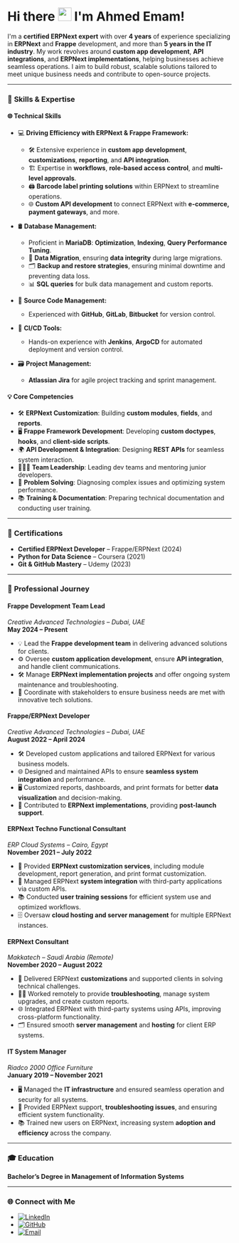 # Hi there <img src="https://media.giphy.com/media/hvRJCLFzcasrR4ia7z/giphy.gif" width="30px">  I'm **Ahmed Emam!** 

I'm a **certified ERPNext expert** with over **4 years** of experience specializing in **ERPNext** and **Frappe** development, and more than **5 years in the IT industry**. My work revolves around **custom app development**, **API integrations**, and **ERPNext implementations**, helping businesses achieve seamless operations. I aim to build robust, scalable solutions tailored to meet unique business needs and contribute to open-source projects.

---

### 🚀 **Skills & Expertise**

#### 🌐 **Technical Skills**
- 💻 **Driving Efficiency with ERPNext & Frappe Framework:**
  - 🛠️ Extensive experience in **custom app development**, **customizations**, **reporting**, and **API integration**.
  - 🏗️ Expertise in **workflows**, **role-based access control**, and **multi-level approvals**.
  - 🖨️ **Barcode label printing solutions** within ERPNext to streamline operations.
  - 🌐 **Custom API development** to connect ERPNext with **e-commerce, payment gateways**, and more.
  
- 🛢️ **Database Management:**  
  - Proficient in **MariaDB**: **Optimization**, **Indexing**, **Query Performance Tuning**.
  - 🔄 **Data Migration**, ensuring **data integrity** during large migrations.
  - 🗂️ **Backup and restore strategies**, ensuring minimal downtime and preventing data loss.
  - 📊 **SQL queries** for bulk data management and custom reports.

- 💾 **Source Code Management:**  
  - Experienced with **GitHub**, **GitLab**, **Bitbucket** for version control.
  
- 🧰 **CI/CD Tools:**  
  - Hands-on experience with **Jenkins**, **ArgoCD** for automated deployment and version control.

- 🗃️ **Project Management:**  
  - **Atlassian Jira** for agile project tracking and sprint management.

#### 💡 **Core Competencies**
- 🛠️ **ERPNext Customization**: Building **custom modules**, **fields**, and **reports**.
- 🖥️ **Frappe Framework Development**: Developing **custom doctypes**, **hooks**, and **client-side scripts**.
- 🌍 **API Development & Integration**: Designing **REST APIs** for seamless system interaction.
- 🧑‍🤝‍🧑 **Team Leadership**: Leading dev teams and mentoring junior developers.
- 🚀 **Problem Solving**: Diagnosing complex issues and optimizing system performance.
- 📚 **Training & Documentation**: Preparing technical documentation and conducting user training.

---

### 🏅 **Certifications**
- **Certified ERPNext Developer** – Frappe/ERPNext (2024)
- **Python for Data Science** – Coursera (2021)
- **Git & GitHub Mastery** – Udemy (2023)

---

### 💼 **Professional Journey**

#### **Frappe Development Team Lead**  
*Creative Advanced Technologies – Dubai, UAE*  
**May 2024 – Present**

- 💡 Lead the **Frappe development team** in delivering advanced solutions for clients.
- ⚙️ Oversee **custom application development**, ensure **API integration**, and handle client communications.
- 🛠️ Manage **ERPNext implementation projects** and offer ongoing system maintenance and troubleshooting.
- 💬 Coordinate with stakeholders to ensure business needs are met with innovative tech solutions.

#### **Frappe/ERPNext Developer**  
*Creative Advanced Technologies – Dubai, UAE*  
**August 2022 – April 2024**

- 🛠️ Developed custom applications and tailored ERPNext for various business models.
- 🌐 Designed and maintained APIs to ensure **seamless system integration** and performance.
- 🖥️ Customized reports, dashboards, and print formats for better **data visualization** and decision-making.
- 🔧 Contributed to **ERPNext implementations**, providing **post-launch support**.

#### **ERPNext Techno Functional Consultant**  
*ERP Cloud Systems – Cairo, Egypt*  
**November 2021 – July 2022**

- 🔨 Provided **ERPNext customization services**, including module development, report generation, and print format customization.
- 🔧 Managed ERPNext **system integration** with third-party applications via custom APIs.
- 📚 Conducted **user training sessions** for efficient system use and optimized workflows.
- 🗄️ Oversaw **cloud hosting and server management** for multiple ERPNext instances.

#### **ERPNext Consultant**  
*Makkatech – Saudi Arabia (Remote)*  
**November 2020 – August 2022**

- 🎯 Delivered ERPNext **customizations** and supported clients in solving technical challenges.
- 🧑‍💻 Worked remotely to provide **troubleshooting**, manage system upgrades, and create custom reports.
- 🌐 Integrated ERPNext with third-party systems using APIs, improving cross-platform functionality.
- 🗂️ Ensured smooth **server management** and **hosting** for client ERP systems.

#### **IT System Manager**  
*Riadco 2000 Office Furniture*  
**January 2019 – November 2021**

- 🖥️ Managed the **IT infrastructure** and ensured seamless operation and security for all systems.
- 💼 Provided ERPNext support, **troubleshooting issues**, and ensuring efficient system functionality.
- 📚 Trained new users on ERPNext, increasing system **adoption and efficiency** across the company.

---

### 🎓 **Education**
**Bachelor’s Degree in Management of Information Systems**

---

### 🌐 **Connect with Me**
- [![LinkedIn](https://img.shields.io/badge/LinkedIn-blue?style=flat&logo=linkedin)](https://www.linkedin.com/in/ahmed-emam-983606132)
- [![GitHub](https://img.shields.io/badge/GitHub-black?style=flat&logo=github)](https://github.com/ahmedemamhatem)
- [![Email](https://img.shields.io/badge/Email-red?style=flat&logo=gmail)](mailto:ahmedemamhatem@gmail.com)
